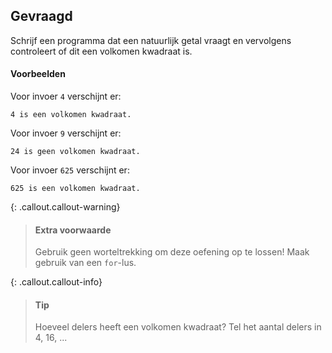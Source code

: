 
## Gevraagd
Schrijf een programma dat een natuurlijk getal vraagt en vervolgens controleert of dit een volkomen kwadraat is.

#### Voorbeelden
Voor invoer `4` verschijnt er:
```
4 is een volkomen kwadraat.
```

Voor invoer `9` verschijnt er:
```
24 is geen volkomen kwadraat.
```

Voor invoer `625` verschijnt er:
```
625 is een volkomen kwadraat.
```

{: .callout.callout-warning}
>#### Extra voorwaarde <span class="mdi mdi-alert"></span> 
> Gebruik geen worteltrekking om deze oefening op te lossen! Maak gebruik van een `for`-lus.

{: .callout.callout-info}
>#### Tip
> Hoeveel delers heeft een volkomen kwadraat? Tel het aantal delers in 4, 16, ...

